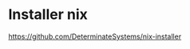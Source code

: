 <link rel="stylesheet" href="https://cdn.jsdelivr.net/npm/katex@0.16.4/dist/katex.min.css">

# Installer nix

https://github.com/DeterminateSystems/nix-installer
